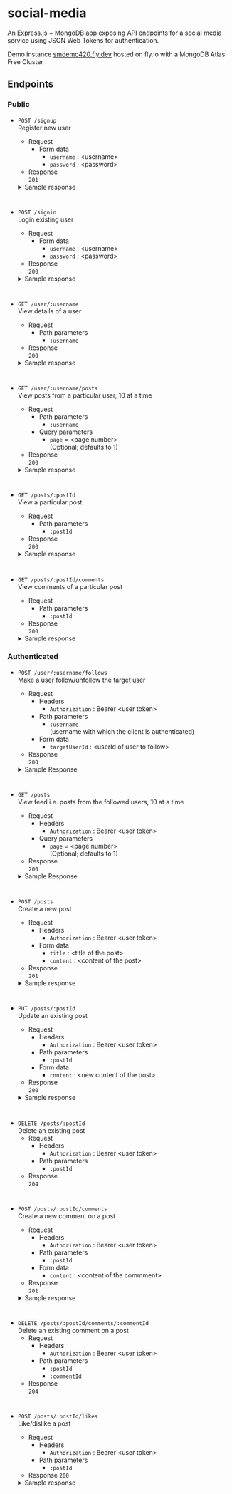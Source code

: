 # social-media

An Express.js + MongoDB app exposing API endpoints for a social media service using JSON Web Tokens for authentication.

Demo instance [smdemo420.fly.dev](https://smdemo420.fly.dev/) hosted on fly.io with a MongoDB Atlas Free Cluster
## Endpoints
### Public
- `POST /signup` <br>
Register new user
  - Request
    - Form data
      - `username` : \<username>
      - `password` : \<password>
  - Response <br>
    `201`
   <details><summary>Sample response</summary>

      {
        "message": "Signed up successfully!",
        "user": {
          "_id": "620a9df64b80e4d747b9f94e",
          "username": "johndoe",
          "follows": [],
          "__v": 0
        },
        "token": "eyJhbGciOiJIUzI1NiIsInR5cCI6IkpXVCJ9.eyJ1c2VybmFtZSI6InRlc3R1c2VyMjIyd3FkcyIsImlkIjoiNjIwYTlkZjY0YjgwZTRkNzQ3YjlmOTRlIiwiaWF0IjoxNjQ0ODYyOTY2LCJleHAiOjE2NDQ5NDkzNjZ9.780_pR5NENaYXB_wP5S8nc04vqSTZi7wLZreQxF9_vs"
      }

   </details>
#
- `POST /signin` <br>
Login existing user
  - Request
    - Form data
      - `username` : \<username>
      - `password` : \<password>
  - Response<br>
  `200`
  <details><summary>Sample response</summary>

      {
        "message": "Logged in successfully",
        "user": {
          "_id": "6209541e23a674980bf81f40",
          "username": "wkinzu",
          "follows": [],
          "__v": 0
        },
        "token": "eyJhbGciOiJIUzI1NiIsInR5cCI6IkpXVCJ9.eyJ1c2VybmFtZSI6IndraW56dSIsImlkIjoiNjIwOTU0MWUyM2E2NzQ5ODBiZjgxZjQwIiwiaWF0IjoxNjQ0ODM1NjU4LCJleHAiOjE2NDQ5MjIwNTh9.eeHVtsdx1XCsb_aHx23F44B1vey1jVKPGPdLTw9-9Ek"
      }

  </details>
#
- `GET /user/:username` <br>
View details of a user
  - Request
    - Path parameters
      - `:username`
  - Response<br>
  `200`
  <details><summary>Sample response</summary>

      {
        "data": {
          "_id": "6209541e23a674980bf81f40",
          "username": "wkinzu",
          "follows": [],
          "__v": 0
        }
      }

  </details>
#
- `GET /user/:username/posts` <br>
View posts from a particular user, 10 at a time
  - Request
    - Path parameters
      - `:username`
    - Query parameters
      - `page` = \<page number> <br>
      (Optional; defaults to 1)
  - Response<br>
  `200`
  <details><summary>Sample response</summary>

      {
        "data": {
          "posts": [
            {
              "_id": "620a34a91b3b61072805398f",
              "title": "A note on social media",
              "content": "we should take back control of SM into our own hands. freedom for all ",
              "creator": "6209541e23a674980bf81f40",
              "likedBy": [],
              "comments": [
                {
                  "content": "yes, I absolutely agree",
                  "creator": "620a2b231b3b610728053989",
                  "_id": "620a3cd8948eb92ce1d5a3fd"
                }
              ],
              "__v": 1,
              "likes": []
            },
            {
              "likes": [],
              "_id": "6209547523a674980bf81f42",
              "title": "first day of my life...",
              "content": "...was not too bad actually just went fine",
              "creator": "6209541e23a674980bf81f40",
              "likedBy": [],
              "comments": [],
              "__v": 0
            }
          ],
          "currentPage": 1,
          "totalPages": 1
        }
      }

  </details>
#
- `GET /posts/:postId` <br>
View a particular post
  - Request
    - Path parameters
      - `:postId`
  - Response<br>
  `200`
  <details><summary>Sample response</summary>

      {
        "data": {
          "likes": [],
          "_id": "620a34a91b3b61072805398f",
          "title": "so this happened",
          "content": "someone spilled their coffee over my coat at the cafe yesterday",
          "creator": "6209541e23a674980bf81f40",
          "likedBy": [],
          "comments": [],
          "__v": 0
        }
      }

  </details>
#
- `GET /posts/:postId/comments` <br>
View comments of a particular post
  - Request
    - Path parameters
      - `:postId`
  - Response<br>
  `200`
  <details><summary>Sample response</summary>

      {
        "data": [
          {
            "content": "yes, I absolutely agree",
            "creator": "620a2b231b3b610728053989",
            "_id": "620a3cd8948eb92ce1d5a3fd"
          }
        ]
      }

  </details>
### Authenticated
- `POST /user/:username/follows` <br>
Make a user follow/unfollow the target user
  - Request
    - Headers
      - `Authorization` : Bearer \<user token>
    - Path parameters
      - `:username` <br>
      (username with which the client is authenticated)
    - Form data
      - `targetUserId` : \<userId of user to follow>
  - Response<br>
  `200`
  <details><summary>Sample Response</summary>
  
      {
        "data": {
          "_id": "620a2b231b3b610728053989",
          "username": "jonhdoe",
          "follows": [
            "620954c023a674980bf81f46"
          ],
          "__v": 3
        }
      }
  
  </details>
#
- `GET /posts` <br>
View feed i.e. posts from the followed users, 10 at a time
  - Request
    - Headers
      - `Authorization` : Bearer \<user token>
    - Query parameters
      - `page` = \<page number> <br>
      (Optional; defaults to 1)
  - Response<br>
  `200`
  <details><summary>Sample Response</summary>
  
      {
        "data": {
          "posts": [
            {
              "_id": "620a42bf948eb92ce1d5a437",
              "title": "song recommendations",
              "content": "I just found this new song: xx by shelter",
              "creator": "620954c023a674980bf81f46",
              "likes": [],
              "comments": [],
              "__v": 0
            },
            {
              "_id": "620a34a91b3b61072805398f",
              "title": "A note on social media",
              "content": "we should take back control of SM into our own hands. freedom for all ",
              "creator": "6209541e23a674980bf81f40",
              "comments": [
                {
                  "content": "yes, i think we should move to mastodon",
                  "creator": "620a2b231b3b610728053989",
                  "_id": "620a4204948eb92ce1d5a42e"
                }
              ],
              "__v": 12,
              "likes": [
                "620a2b231b3b610728053989"
              ]
            },
            {
              "_id": "6209547523a674980bf81f42",
              "title": "first day of my life...",
              "content": "...was not too bad actually just went fine",
              "creator": "6209541e23a674980bf81f40",
              "comments": [],
              "__v": 5,
              "likes": [
                "620954c023a674980bf81f46"
              ]
            }
          ],
          "currentPage": 1,
          "totalPages": 1
        }
      }
  
  </details>
#
- `POST /posts` <br>
Create a new post
  - Request
    - Headers
      - `Authorization` : Bearer \<user token>
    - Form data
      - `title` : \<title of the post>
      - `content` : \<content of the post>
  - Response<br>
  `201`
  <details><summary>Sample response</summary>

      {
        "data": {
          "title": "car damage",
          "content": "someone in the parking yesterday hit my car, looks accidentally.",
          "creator": "620a2b231b3b610728053989",
          "likes": [],
          "_id": "620a3eab948eb92ce1d5a404",
          "comments": [],
          "__v": 0
        }
      }

  </details>
#
- `PUT /posts/:postId` <br>
Update an existing post
  - Request
    - Headers
      - `Authorization` : Bearer \<user token>
    - Path parameters
      - `:postId`
    - Form data
      - `content` : \<new content of the post>
  - Response<br>
  `200`
  <details><summary>Sample response</summary>

      {
        "data": {
          "acknowledged": true,
          "modifiedCount": 1,
          "upsertedId": null,
          "upsertedCount": 0,
          "matchedCount": 1
        }
      }

  </details>
#
- `DELETE /posts/:postId` <br>
Delete an existing post
  - Request
    - Headers
      - `Authorization` : Bearer \<user token>
    - Path parameters
      - `:postId`
  - Response<br>
  `204`
#
- `POST /posts/:postId/comments` <br>
Create a new comment on a post
  - Request
    - Headers
      - `Authorization` : Bearer \<user token>
    - Path parameters
      - `:postId`
    - Form data
      - `content` : \<content of the commment>
  - Response<br>
  `201`
  <details><summary>Sample response</summary>
  
      {
        "data": {
          "likes": [],
          "_id": "620a34a91b3b61072805398f",
          "title": "A note on social media",
          "content": "we should take back control of SM into our own hands. freedom for all ",
          "creator": "6209541e23a674980bf81f40",
          "likedBy": [],
          "comments": [
            {
              "content": "yes, I absolutely agree",
              "creator": "620a2b231b3b610728053989",
              "_id": "620a3cd8948eb92ce1d5a3fd"
            }
          ],
          "__v": 1
        }
      }
  
  </details>
#
- `DELETE /posts/:postId/comments/:commentId` <br>
Delete an existing comment on a post
  - Request
    - Headers
      - `Authorization` : Bearer \<user token>
    - Path parameters
      - `:postId`
      - `:commentId`
  - Response<br>
  `204`
#
- `POST /posts/:postId/likes` <br>
Like/dislike a post
  - Request
    - Headers
      - `Authorization` : Bearer \<user token>
    - Path parameters
      - `:postId`
  - Response
  `200`
  <details><summary>Sample response</summary>

      {
        "data": {
          "_id": "620a34a91b3b61072805398f",
          "title": "A note on social media",
          "content": "we should take back control of SM into our own hands. freedom for all ",
          "creator": "6209541e23a674980bf81f40",
          "likedBy": [],
          "comments": [],
          "__v": 9,
          "likes": [
            "620a2b231b3b610728053989"
          ]
        }
      }

  </details>

